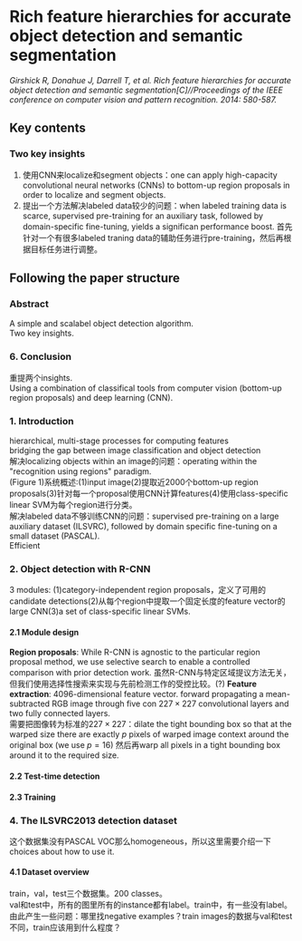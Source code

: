 # Rich feature hierarchies for accurate object detection and semantic segmentation

*Girshick R, Donahue J, Darrell T, et al. Rich feature hierarchies for accurate object detection and semantic segmentation[C]//Proceedings of the IEEE conference on computer vision and pattern recognition. 2014: 580-587.*

## Key contents
### Two key insights
1. 使用CNN来localize和segment objects：one can apply high-capacity convolutional neural networks (CNNs) to bottom-up region proposals in order to localize and segment objects.
2. 提出一个方法解决labeled data较少的问题：when labeled training data is scarce, supervised pre-training for an auxiliary task, followed by domain-specific fine-tuning, yields a significan performance boost. 首先针对一个有很多labeled traning data的辅助任务进行pre-training，然后再根据目标任务进行调整。

## Following the paper structure
### Abstract
A simple and scalabel object detection algorithm.<br>
Two key insights.

### 6. Conclusion
重提两个insights.<br>
Using a combination of classifical tools from computer vision (bottom-up region proposals) and deep learning (CNN).

### 1. Introduction
hierarchical, multi-stage processes for computing features<br>
bridging the gap between image classification and object detection<br>
解决localizing objects within an image的问题：operating within the "recognition using regions" paradigm.<br>
(Figure 1)系统概述:(1)input image(2)提取近2000个bottom-up region proposals(3)针对每一个proposal使用CNN计算features(4)使用class-specific linear SVM为每个region进行分类。<br>
解决labeled data不够训练CNN的问题：supervised pre-training on a large auxiliary dataset (ILSVRC), followed by domain specific fine-tuning on a small dataset (PASCAL).<br>
Efficient<br>

### 2. Object detection with R-CNN
3 modules: (1)category-independent region proposals，定义了可用的candidate detections(2)从每个region中提取一个固定长度的feature vector的large CNN(3)a set of class-specific linear SVMs.
#### 2.1 Module design
**Region proposals**: While R-CNN is agnostic to the particular region proposal method, we use selective search to enable a controlled comparison with prior detection work. 虽然R-CNN与特定区域提议方法无关，但我们使用选择性搜索来实现与先前检测工作的受控比较。(?)
**Feature extraction**: 4096-dimensional feature vector. forward propagating a mean-subtracted RGB image through five con $227 \times 227$
convolutional layers and two fully connected layers.<br>
需要把图像转为标准的$227 \times 227$：dilate the tight bounding box so that at the warped size there are exactly $p$ pixels of warped image context around the original box (we use $p = 16$) 然后再warp all pixels in a tight bounding box around it to the required size.
#### 2.2 Test-time detection
#### 2.3 Training

### 4. The ILSVRC2013 detection dataset
这个数据集没有PASCAL VOC那么homogeneous，所以这里需要介绍一下choices about how to use it.
#### 4.1 Dataset overview
train，val，test三个数据集。200 classes。<br>
val和test中，所有的图里所有的instance都有label。train中，有一些没有label。<br>
由此产生一些问题：哪里找negative examples？train images的数据与val和test不同，train应该用到什么程度？


